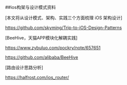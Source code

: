 ##ios构架与设计模式资料

[本文将从设计模式、架构、实践三个方面梳理 iOS 架构设计]

https://github.com/skyming/Trip-to-iOS-Design-Patterns 



[BeeHive，天猫APP模块化解耦实践]

https://www.zybuluo.com/pockry/note/657651

https://github.com/alibaba/BeeHive



[路由设计思路分析]

https://halfrost.com/ios_router/